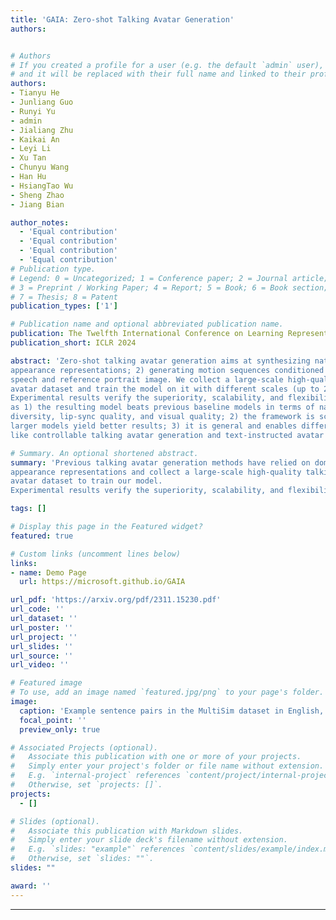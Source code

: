 ```yaml
---
title: 'GAIA: Zero-shot Talking Avatar Generation'
authors:


# Authors
# If you created a profile for a user (e.g. the default `admin` user), write the username (folder name) here
# and it will be replaced with their full name and linked to their profile.
authors:
- Tianyu He
- Junliang Guo
- Runyi Yu
- admin
- Jialiang Zhu
- Kaikai An
- Leyi Li
- Xu Tan
- Chunyu Wang
- Han Hu
- HsiangTao Wu
- Sheng Zhao
- Jiang Bian

author_notes:
  - 'Equal contribution'
  - 'Equal contribution'
  - 'Equal contribution'
  - 'Equal contribution'
# Publication type.
# Legend: 0 = Uncategorized; 1 = Conference paper; 2 = Journal article;
# 3 = Preprint / Working Paper; 4 = Report; 5 = Book; 6 = Book section;
# 7 = Thesis; 8 = Patent
publication_types: ['1']

# Publication name and optional abbreviated publication name.
publication: The Twelfth International Conference on Learning Representations
publication_short: ICLR 2024

abstract: 'Zero-shot talking avatar generation aims at synthesizing natural talking videos from speech and a single portrait image. Previous methods have relied on domain-specific heuristics such as warping-based motion representation and 3D Morphable Models, which limit the naturalness and diversity of the generated avatars. In this work, we introduce GAIA (Generative AI for Avatar), which eliminates the domain priors in talking avatar generation. In light of the observation that the speech only drives the motion of the avatar while the appearance of the avatar and the background typically remain the same throughout the entire video, we divide our approach into two stages: 1) disentangling each frame into motion and
appearance representations; 2) generating motion sequences conditioned on the
speech and reference portrait image. We collect a large-scale high-quality talking
avatar dataset and train the model on it with different scales (up to 2B parameters).
Experimental results verify the superiority, scalability, and flexibility of GAIA
as 1) the resulting model beats previous baseline models in terms of naturalness,
diversity, lip-sync quality, and visual quality; 2) the framework is scalable since
larger models yield better results; 3) it is general and enables different applications
like controllable talking avatar generation and text-instructed avatar generation.'

# Summary. An optional shortened abstract.
summary: 'Previous talking avatar generation methods have relied on domain-specific heuristics such as warping-based motion representation and 3D Morphable Models, which limit the naturalness and diversity of the generated avatars. In this work, we introduce GAIA (Generative AI for Avatar), which eliminates the domain priors in talking avatar generation. We disentangle each frame into motion and
appearance representations and collect a large-scale high-quality talking
avatar dataset to train our model.
Experimental results verify the superiority, scalability, and flexibility of GAIA.'

tags: []

# Display this page in the Featured widget?
featured: true

# Custom links (uncomment lines below)
links:
- name: Demo Page
  url: https://microsoft.github.io/GAIA

url_pdf: 'https://arxiv.org/pdf/2311.15230.pdf'
url_code: ''
url_dataset: ''
url_poster: ''
url_project: ''
url_slides: ''
url_source: ''
url_video: ''

# Featured image
# To use, add an image named `featured.jpg/png` to your page's folder.
image:
  caption: 'Example sentence pairs in the MultiSim dataset in English, Japanese, Urdu, and Russian'
  focal_point: ''
  preview_only: true

# Associated Projects (optional).
#   Associate this publication with one or more of your projects.
#   Simply enter your project's folder or file name without extension.
#   E.g. `internal-project` references `content/project/internal-project/index.md`.
#   Otherwise, set `projects: []`.
projects:
  - []

# Slides (optional).
#   Associate this publication with Markdown slides.
#   Simply enter your slide deck's filename without extension.
#   E.g. `slides: "example"` references `content/slides/example/index.md`.
#   Otherwise, set `slides: ""`.
slides: ""

award: ''
---
```

---
